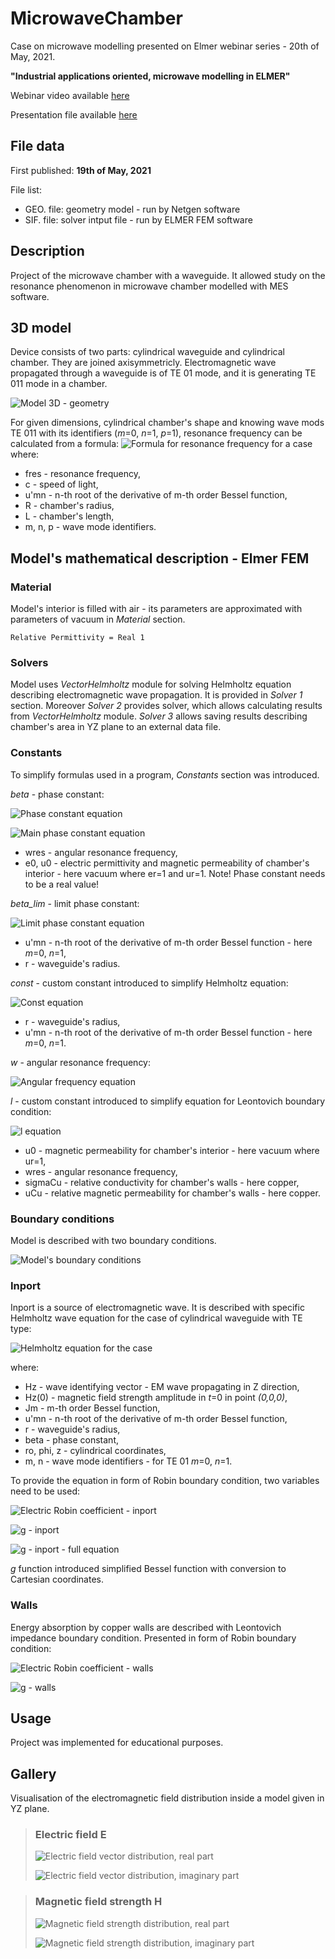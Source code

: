 # MicrowaveChamber

Case on microwave modelling presented on Elmer webinar series - 20th of May, 2021.

**"Industrial applications oriented, microwave modelling in ELMER"**

Webinar video available [here](https://youtu.be/aGf4sC5q0QE)

Presentation file available [here](https://www.nic.funet.fi/pub/sci/physics/elmer/webinar/)

## File data

First published: **19th of May, 2021**

File list:
- GEO. file: geometry model - run by Netgen software
- SIF. file: solver intput file - run by ELMER FEM software

## Description

Project of the microwave chamber with a waveguide. It allowed study on the resonance phenomenon in microwave chamber modelled with MES software.

## 3D model

Device consists of two parts: cylindrical waveguide and cylindrical chamber. They are joined axisymmetricly. Electromagnetic wave propagated through a waveguide is of TE 01 mode, and it is generating TE 011 mode in a chamber.

![Model 3D - geometry](/MicrowaveChamber/img/Org_3D_geo.png)

For given dimensions, cylindrical chamber's shape and knowing wave mods TE 011 with its identifiers (*m*=0, *n*=1, *p*=1), resonance frequency can be calculated from a formula:
![Formula for resonance frequency for a case](/MicrowaveChamber/eq/fres_eq.png)
where:
- fres - resonance frequency,
- c - speed of light,
- u'mn - n-th root of the derivative of m-th order Bessel function,
- R - chamber's radius,
- L - chamber's length,
- m, n, p - wave mode identifiers.

## Model's mathematical description - Elmer FEM

### Material

Model's interior is filled with air - its parameters are approximated with parameters of vacuum in *Material* section.

`Relative Permittivity = Real 1`

### Solvers

Model uses *VectorHelmholtz* module for solving Helmholtz equation describing electromagnetic wave propagation. It is provided in *Solver 1* section. Moreover *Solver 2* provides solver, which allows calculating results from *VectorHelmholtz* module. *Solver 3* allows saving results describing chamber's area in YZ plane to an external data file.

### Constants

To simplify formulas used in a program, *Constants* section was introduced.

*beta* - phase constant:

![Phase constant equation](/MicrowaveChamber/eq/phase_const_eq.png)

![Main phase constant equation](/MicrowaveChamber/eq/phase_eq.png)

- wres - angular resonance frequency,
- e0, u0 - electric permittivity and magnetic permeability of chamber's interior - here vacuum where er=1 and ur=1.
Note! Phase constant needs to be a real value!

*beta_lim* - limit phase constant:

![Limit phase constant equation](/MicrowaveChamber/eq/phase_lim_eq.png)

- u'mn - n-th root of the derivative of m-th order Bessel function - here *m*=0, *n*=1,
- r - waveguide's radius.

*const* - custom constant introduced to simplify Helmholtz equation:

![Const equation](/MicrowaveChamber/eq/const_eq.png)

- r - waveguide's radius,
- u'mn - n-th root of the derivative of m-th order Bessel function - here *m*=0, *n*=1.

*w* - angular resonance frequency:

![Angular frequency equation](/MicrowaveChamber/eq/wres_eq.png)

*l* - custom constant introduced to simplify equation for Leontovich boundary condition:

![l equation](/MicrowaveChamber/eq/l_eq.png)

- u0 - magnetic permeability for chamber's interior - here vacuum where ur=1,
- wres - angular resonance frequency,
- sigmaCu - relative conductivity for chamber's walls - here copper,
- uCu - relative magnetic permeability for chamber's walls - here copper.

### Boundary conditions

Model is described with two boundary conditions.

![Model's boundary conditions](/MicrowaveChamber/img/Org_b_conditions.png)

### Inport

Inport is a source of electromagnetic wave. It is described with specific Helmholtz wave equation for the case of cylindrical waveguide with TE type:

![Helmholtz equation for the case](/MicrowaveChamber/eq/Hz_eq.png)

where:
- Hz - wave identifying vector - EM wave propagating in Z direction,
- Hz(0) - magnetic field strength amplitude in *t*=0 in point *(0,0,0)*,
- Jm - m-th order Bessel function,
- u'mn - n-th root of the derivative of m-th order Bessel function,
- r - waveguide's radius,
- beta - phase constant,
- ro, phi, z - cylindrical coordinates,
- m, n - wave mode identifiers - for TE 01 *m*=0, *n*=1.

To provide the equation in form of Robin boundary condition, two variables need to be used:

![Electric Robin coefficient - inport](/MicrowaveChamber/eq/ER_inport_eq.png)

![g - inport](/MicrowaveChamber/eq/g_inport_short_eq.png)

![g - inport - full equation](/MicrowaveChamber/eq/g_inport_full_eq.png)

*g* function introduced simplified Bessel function with conversion to Cartesian coordinates.

### Walls

Energy absorption by copper walls are described with Leontovich impedance boundary condition. Presented in form of Robin boundary condition:

![Electric Robin coefficient - walls](/MicrowaveChamber/eq/ER_walls_eq.png)

![g - walls](/MicrowaveChamber/eq/g_walls_eq.png)

## Usage

Project was implemented for educational purposes.

## Gallery

Visualisation of the electromagnetic field distribution inside a model given in YZ plane.

> ### Electric field E
>
>![Electric field vector distribution, real part](/MicrowaveChamber/img/Org_E_field_re_YZ.png)
>
> ![Electric field vector distribution, imaginary part](/MicrowaveChamber/img/Org_E_field_im_YZ.png)

> ### Magnetic field strength H
>
> ![Magnetic field strength distribution, real part](/MicrowaveChamber/img/Org_M_field_re_YZ.png)
>
> ![Magnetic field strength distribution, imaginary part](/MicrowaveChamber/img/Org_M_field_im_YZ.png)
